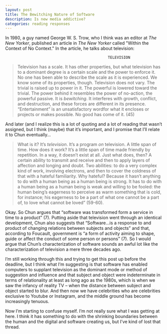 ```yaml
---
layout: post
title: The Bewitching Nature of Software
description: Is new media addictive?
categories: reading responses
---
```

In 1980, a guy named George W. S. Trow, who I think was an editor at *The New Yorker*, published an article in *The New Yorker* called "Within the Context of No Context." In the article, he talks about television:

                                                  TELEVISION

>Television has a scale. It has other properties, but what television has to a dominant degree is a certain scale and the power to enforce it. No one has been able to describe the scale as it is experienced. We know some of its properties, though.
	Television does not vary. The trivial is raised up to power in it. The powerful is lowered toward the trivial.
	The power behind it resembles the power of no-action, the powerful passive.
	It is *bewitching*.
	It interferes with growth, conflict, and destruction, and these forces are different in its presence.
	“Entertainment” is an unsatisfactory wordfor what it encloses or projects or makes possible.
	No good has come of it. (45)

And later (and I realize this is a lot of quoting and a lot of reading that wasn’t assigned, but I think (maybe) that it’s important, and I promise that I’ll relate it to Chun eventually…

>What is it? It’s *television*. It’s a program *on* television. A little span of time. How does it work? It’s a little span of time made friendly by repetition. In a way, it doesn’t exist at all. Just what does, then? A certain ability to transmit and receive and then to apply layers of affection and longing and doubt. Two abilities: to do a very complex kind of work, involving electrons, and then to cover the coldness of that with a hateful familiarity. Why hateful? Because it hasn’t anything to do with a human being as a human being is strong. It has to do with a human being as a human being is weak and willing to be fooled: the human being’s eagerness to perceive as warm something that is cold, for instance; his eagerness to be a part of what one cannot be a part of, to love what cannot be loved” (59-60).

Okay. So Chun argues that “software was transformed form a service in time to a product” (7). Putting aside that television went through an identical development, Chun also suggests that “Software…is a response to and product of changing relations between subjects and objects” and that, according to Foucault, government is “a form of activity aiming to shape, guide or affect the conduct of some person or persons” (7). So I would argue that Chun’s characterization of software sounds an awful lot like the characterization of television a mere three decades ago. 

I’m still working through this and trying to get this post up before the deadline, but I think what I’m suggesting is that software has enabled computers to supplant television as the dominant mode or method of suggestion and influence and that subject and object were indeterminate in terms of relationality at least as long ago as the 1980s, which is when we saw the infancy of reality TV – when the distance between subject and object started to blur. And then now we have celebrities who are celebrities exclusive to Youtube or Instagram, and the middle ground has become increasingly tenuous.

Now I’m starting to confuse myself. I’m not really sure what I was getting at here. I think it has something to do with the shrinking boundaries between the human and the digital and software creating us, but I’ve kind of lost that thread.
